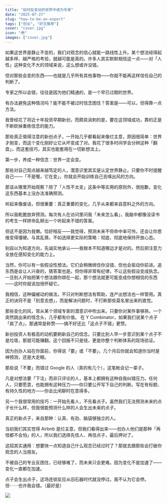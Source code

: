 ```yaml
---
title: "如何在变动的世界中成为专家"
date: "2025-07-27"
slug: "how-to-be-an-expert"
tags: ["创业", "好文推荐"]
cover: "cover.jpg"
icon: "😎"
images: ["cover.jpg"]
---
```

如果这世界是静止不变的，我们对观念的信心就能一路线性上升。某个想法经得起越多样、越严格的考验，就越可能是真的。许多人其实默默相信这一点——对「人性」这种变化不大的领域来说，这么想或许没错。



但对那些会变的东西——也就是几乎所有其他事物——你就不能再这样信任自己的判断了。



专家之所以会错，往往是因为他们精通的，是一个早已过期的世界。



有办法避免这种情况吗？能不能不被过时信念困住？答案是——可以，但得靠一点方法。



我曾经花了将近十年投资早期新创，而颇具讽刺的是，要在这领域成功，靠的正是不断砍掉重练信念的能力。



那些真正值得注意的新创点子，一开始几乎都看起来像烂主意，原因很简单：世界才刚变，而这个变化刚好让它从坏变成了对。我花了很多时间学会分辨这种「翻盘」，而这套技巧，其实也能套用在一切新想法上。



第一步，养成一种信念：世界一定会变。



那些对自己观点越来越笃定的人，潜意识里其实是认定世界静止。只要你不时提醒自己——「不是喔，它在变」，你就会开始训练自己去嗅出风的方向。



那该从哪里开始观察？除了「人性不太变」这条中等实用的原则外，很抱歉，变化这东西基本上没办法准确预测。



听起来像废话，但很重要：真正重要的变化，几乎从来都来自意料之外的方向。



所以我乾脆放弃预测。每次有人在访问里问我「未来怎么看」，我脑中都像没读书的考生一样拼命乱掰出一个听起来不错的答案。



但这不是因为我懒。恰好相反——我觉得，预测未来不但命中率可怜，还会让你思维变得僵硬。与其乱猜，不如选择更实际的策略：彻底、彻底地保持开放心态。



别自以为知道方向，先诚实地承认——我根本不知道哪边才是对的。然后把注意力全放在感知变化的能力上。



当然，你可以有一些假设性想法。它们会稍微绑住你没错，但也会驱动你前进。追东西是会让人兴奋的，猜答案也是。但你得非常有纪律，不让这些假设变成执念。
一旦别人开始把某个想法跟你绑在一起，那个想法就更可能变成你想相信的东西——这时你就该加倍怀疑它。



我相信，这种偏被动的做法，不只对判断想法有帮助，连产出想法也一样管用。真正的诀窍不是「刻意去想」，而是解决问题时，不打断那些莫名冒出来的直觉。



那些变化的风，常从某个领域专家的潜意识中吹出来。只要你对某件事够熟，一个突然跳出来的怪念头，几乎都有价值。
在 Y Combinator，如果我们说某个点子「疯了点」，那通常是称赞——搞不好还比「这点子不错」更赞。



新创投资人有极高的动机要刷新自己的信念。只要比别人早一步意识到某个点子不是垃圾，那就可能赚翻。这个回报不只是钱，更是你整个判断体系的现场验证。



因为创办人站在你面前，你得说「要」或「不要」，几个月后你就会知道你当时是神预测，还是大走眼。



那些说「不要」而错过 Google 的人（真的有几个），这笔帐会记一辈子。



凡是对想法要「下注」而非只评论的人，基本上都拥有这种自我纠错压力。任何人，只要愿意，也能拥有这种压力——你只要公开写下自己的判断。写在有标题、有持久性的地方——你会比闲聊时在意得多。



另一个我很常用的技巧：一开始先看人，不先看点子。虽然我们无法预测未来的点子长什么样，但我很能预测什么样的人会生出未来的点子。



真正的新点子，来自那种：认真、有劲、脑袋够独立的人。



当初我们其实觉得 Airbnb 是烂主意，但我们看得出来——创办人他们是那种「再怪都不会怕」的人，所以我们选择先信人、再信点子，最后押对了。



这招其实通用：想要快一点知道自己什么观念已经过时了？那就去跟那些会打破你观念的人当朋友。



不被自己的专业反困住，已经够难了，而未来只会更难。因为变化不是加速了——变化一直都在加速。



点子会生出点子，这场连锁反应从旧石器时代就没停过。我不认为它会停。
但⋯⋯也许我会错。（最好是）




![](https://prod-files-secure.s3.us-west-2.amazonaws.com/112d0858-5090-4d34-a606-b75eb8d65fd2/46476355-9cf3-4e99-9b7a-3531bc426380/1000202064.png?X-Amz-Algorithm=AWS4-HMAC-SHA256&X-Amz-Content-Sha256=UNSIGNED-PAYLOAD&X-Amz-Credential=ASIAZI2LB4667YOV2EMF%2F20250803%2Fus-west-2%2Fs3%2Faws4_request&X-Amz-Date=20250803T205056Z&X-Amz-Expires=3600&X-Amz-Security-Token=IQoJb3JpZ2luX2VjEPr%2F%2F%2F%2F%2F%2F%2F%2F%2F%2FwEaCXVzLXdlc3QtMiJHMEUCICEdr6U2%2B9olkRgtrxgbSMmSxsK4J5K408QKZzJXcWVuAiEAnxqQdgbXjnWUuRNmHVzqS69oliBjXKTyoNgJUAg42Ekq%2FwMIMxAAGgw2Mzc0MjMxODM4MDUiDHQkA5ScxVkR24xVVyrcAyfiZeka%2FogMv%2F03kzQH8MY2zoKyOrXYnecXARHTbANJvqfiV%2FSUTc0R%2FcLy0runZ1JRWHPaQcv%2FW3CIoTyjGEHAV4TKE0LxHFYnWydLvoOJ1ZdKcYNmkiYz3YXYDNFzQY715XnssdVfLg5cReq4qgvdEgyHG3d2ayTkXRUUrMsNegu%2F5dtOK6aCJ5fN73nIzatvREfJf8Dr8ULfk7Ga7wpDHSVA5l%2BsijMUGDqvicAmBya2SUoQch8GJyPzBPI5k9lnHJ6KXEDgMqT5MvqNx6MOwFsMRf1FjnUowUazwBFJ41ddNTqWSgzK0yvS3SNyCP6oqk3tQL04VfK78Eo0D5x95fEBp8gCiDa4mxXIEOM0BqpU900ZjqGz9DV3p2mx01v6e39LRHwuDm27SP%2Bo3sC2Ah2BWxuwOjDC%2BdhxjSO3N6XKlrNUTClKlLT39G7pi%2F5BcxaRDUjYkaT827pRZQZavQoPgKuux6oJBj1VOM6PzD6eYZBsvzR%2BIRFlHvJbpuqTIa2%2F%2FLuKWI5nkuB5TTDoJOxxwiiZiJ1rDKoXG7kpttWK%2BkBaVU19F95613oEafjLPyaGKzRP4wEjLPr%2Bvj%2Bp1qSFTI9U7tY5GW8TTqUMZb36LOvh7xTkaEeJMPTAvsQGOqUB20xVAYQSYRqAOHbsHU347WZHy1om7XHiNo29ykeFw2RIKRBFt7E4vMmBupgcxn2aWv1EU1zeGsXzryt9ZVK8KUs%2BszzLTOc36QFpA0sFw3ZruR8LQoOU5BzZLc%2FYCLsHdXXAcTaIjeeqz%2BAOu83kGUzFxfWWfT8Vu%2Bo0Po4IeSiB7mD3ruHaY2P1n86gmrVqlRCf0OhOFPR3APb6eRimqPNpgAwk&X-Amz-Signature=f2a3ee67736d74645be86bc18709ad3bbcc26fc3c09dd655ee5762c0b2f34c14&X-Amz-SignedHeaders=host&x-amz-checksum-mode=ENABLED&x-id=GetObject)

